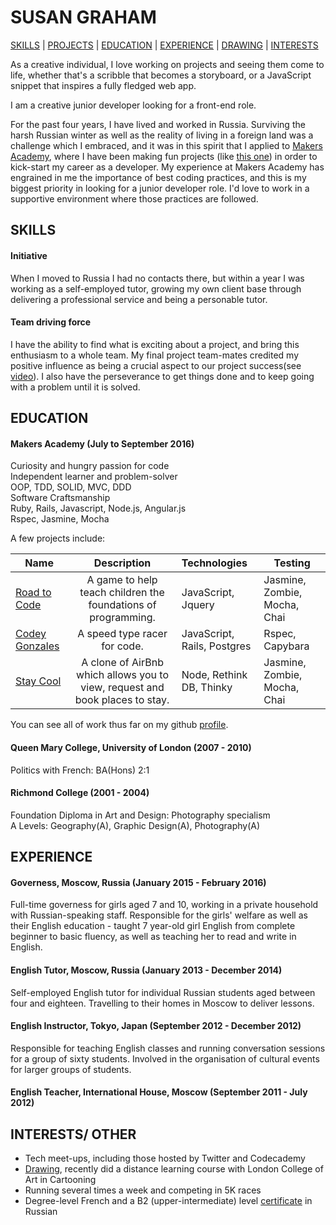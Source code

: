 # SUSAN GRAHAM
[SKILLS](#skills) | [PROJECTS](#projects) | [EDUCATION](#education) | [EXPERIENCE](#experience) | <a href="http://rainbowtrotsky.tumblr.com"/>DRAWING</a> | [INTERESTS](#interests)

As a creative individual, I love working on projects and seeing them come to life, whether that's a scribble that becomes a storyboard, or a JavaScript snippet that inspires a fully fledged web app.

I am a creative junior developer looking for a front-end role.

For the past four years, I have lived and worked in Russia. Surviving the harsh Russian winter as well as the reality of living in a foreign land was a challenge which I embraced, and it was in this spirit that I applied to <a href="http://www.makersacademy.com/">Makers Academy</a>, where I have been making fun projects (like <a href="https://codey-gonzalez.herokuapp.com/games">this one</a>) in order to kick-start my career as a developer.
My experience at Makers Academy has engrained in me the importance of best coding practices, and this is my biggest priority in looking for a junior developer role. I'd love to work in a supportive environment where those practices are followed.


## SKILLS

#### Initiative
When I moved to Russia I had no contacts there, but within a year I was working as a self-employed tutor, growing my own client base through delivering a professional service and being a personable tutor.

#### Team driving force
I have the ability to find what is exciting about a project, and bring this enthusiasm to a whole team. My final project team-mates credited my positive influence as being a crucial aspect to our project success(see <a href="http://slides.com/roadtocode/deck/fullscreen#/">video</a>). I also have the perseverance to get things done and to keep going with a problem until it is solved.

## EDUCATION

#### Makers Academy (July to September 2016)
Curiosity and hungry passion for code<br>
Independent learner and problem-solver<br>
OOP, TDD, SOLID, MVC, DDD<br>
Software Craftsmanship<br>
Ruby, Rails, Javascript, Node.js, Angular.js<br>
Rspec, Jasmine, Mocha<br>

A few projects include:

| Name                       | Description                                                                   | Technologies                     |  Testing                           |
| -------------------------- |:-----------------------------------------------------------------------------:|:-------------------|-------------------|
| [Road to Code](https://github.com/road-to-code/road-to-code)      | A game to help teach children the  foundations of programming.                | JavaScript,  Jquery             | Jasmine, Zombie, Mocha, Chai       |
| [Codey Gonzales](https://github.com/sus111/codey-gonzalez)       | A speed type racer for code.                                         | JavaScript, Rails, Postgres           | Rspec, Capybara                    |
| [Stay Cool](https://github.com/quad-piece/makers-bnb)            | A clone of AirBnb which allows you to view, request and book places to stay.  | Node, Rethink DB, Thinky         | Jasmine, Zombie, Mocha, Chai       |   

You can see all of work thus far on my github <a href="https://github.com/sus111">profile</a>.

#### Queen Mary College, University of London (2007 - 2010)
Politics with French: BA(Hons) 2:1

#### Richmond College (2001 - 2004)
Foundation Diploma in Art and Design: Photography specialism<br>
A Levels: Geography(A), Graphic Design(A), Photography(A)

## EXPERIENCE

#### Governess, Moscow, Russia (January 2015 - February 2016)
Full-time governess for girls aged 7 and 10, working in a private household with Russian-speaking staff. Responsible for the girls' welfare as well as their English education - taught 7 year-old girl English from complete beginner to basic fluency, as well as teaching her to read and write in English.
#### English Tutor, Moscow, Russia (January 2013 - December 2014)
Self-employed English tutor for individual Russian students aged between four and eighteen. Travelling to their homes in Moscow to deliver lessons.
#### English Instructor, Tokyo, Japan (September 2012 - December 2012)
Responsible for teaching English classes and running conversation sessions for a group of sixty students. Involved in the organisation of cultural events for larger groups of students.
#### English Teacher, International House, Moscow (September 2011 - July 2012)

## INTERESTS/ OTHER
* Tech meet-ups, including those hosted by Twitter and Codecademy
* <a href="http://rainbowtrotsky.tumblr.com"/>Drawing</a>, recently did a distance learning course with London College of Art in Cartooning
* Running several times a week and competing in 5K races
* Degree-level French and a B2 (upper-intermediate) level <a href="https://www.telc.net/en/candidates/language-examinations/tests/detail/telc-russkii-jazyk-b2.html">certificate</a> in Russian
